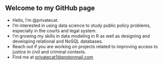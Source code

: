 ## Welcome to my GitHub page

- Hello, I’m @privatecat.
- I’m interested in using data science to study public policy problems, especially in the courts and legal system.
- I’m growing my skills in data modeling in R as well as designing and developing relational and NoSQL databases. 
- Reach out if you are working on projects related to improving access to justice in civil and criminal contexts.
- Find me at [privatecat1@protonmail.com](privatecat1@protonmail.com)

<!---
privatecat/privatecat is a ✨ special ✨ repository because its `README.md` (this file) appears on your GitHub profile.
You can click the Preview link to take a look at your changes.
--->
